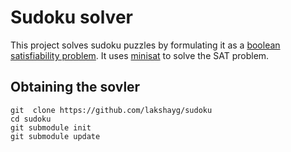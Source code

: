 # Sudoku solver
This project solves sudoku puzzles by formulating it as a [boolean satisfiability problem](https://en.wikipedia.org/wiki/Boolean_satisfiability_problem).
It uses [minisat](http://minisat.se/) to solve the SAT problem.

## Obtaining the sovler
```
git  clone https://github.com/lakshayg/sudoku
cd sudoku
git submodule init
git submodule update
```
